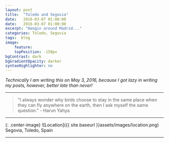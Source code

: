 ```yaml
---
layout: post
title:  "Toledo and Segovia"
date:   2016-03-07 01:00:00
date:   2016-03-07 01:00:00
excerpt: "Hangin around Madrid..."
categories: Toledo, Segovia
tags:  blog
image:
    feature: 
    topPosition: -150px
bgContrast: dark
bgGradientOpacity: darker
syntaxHighlighter: no
---
```


*Technically I am writing this on May 3, 2016, because I got lazy in writing my posts, however, better late than never!*



<hr>

<blockquote class="largeQuote">"I always wonder why birds choose to stay in the same place when they can fly anywhere on the earth, then I ask myself the same question." - Harun Yahya</blockquote>

<hr>

{: .center-image}
![Location]({{ site.baseurl }}assets/images/location.png) Segovia, Toledo, Spain

<hr>